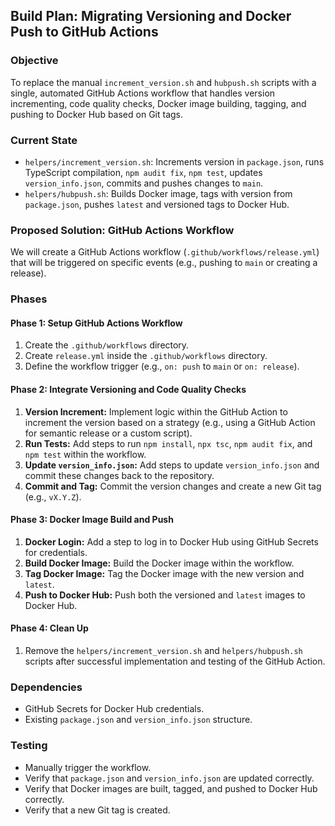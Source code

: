 ## Build Plan: Migrating Versioning and Docker Push to GitHub Actions

### Objective
To replace the manual `increment_version.sh` and `hubpush.sh` scripts with a single, automated GitHub Actions workflow that handles version incrementing, code quality checks, Docker image building, tagging, and pushing to Docker Hub based on Git tags.

### Current State
- `helpers/increment_version.sh`: Increments version in `package.json`, runs TypeScript compilation, `npm audit fix`, `npm test`, updates `version_info.json`, commits and pushes changes to `main`.
- `helpers/hubpush.sh`: Builds Docker image, tags with version from `package.json`, pushes `latest` and versioned tags to Docker Hub.

### Proposed Solution: GitHub Actions Workflow
We will create a GitHub Actions workflow (`.github/workflows/release.yml`) that will be triggered on specific events (e.g., pushing to `main` or creating a release).

### Phases

#### Phase 1: Setup GitHub Actions Workflow
1. Create the `.github/workflows` directory.
2. Create `release.yml` inside the `.github/workflows` directory.
3. Define the workflow trigger (e.g., `on: push` to `main` or `on: release`).

#### Phase 2: Integrate Versioning and Code Quality Checks
1. **Version Increment:** Implement logic within the GitHub Action to increment the version based on a strategy (e.g., using a GitHub Action for semantic release or a custom script).
2. **Run Tests:** Add steps to run `npm install`, `npx tsc`, `npm audit fix`, and `npm test` within the workflow.
3. **Update `version_info.json`:** Add steps to update `version_info.json` and commit these changes back to the repository.
4. **Commit and Tag:** Commit the version changes and create a new Git tag (e.g., `vX.Y.Z`).

#### Phase 3: Docker Image Build and Push
1. **Docker Login:** Add a step to log in to Docker Hub using GitHub Secrets for credentials.
2. **Build Docker Image:** Build the Docker image within the workflow.
3. **Tag Docker Image:** Tag the Docker image with the new version and `latest`.
4. **Push to Docker Hub:** Push both the versioned and `latest` images to Docker Hub.

#### Phase 4: Clean Up
1. Remove the `helpers/increment_version.sh` and `helpers/hubpush.sh` scripts after successful implementation and testing of the GitHub Action.

### Dependencies
- GitHub Secrets for Docker Hub credentials.
- Existing `package.json` and `version_info.json` structure.

### Testing
- Manually trigger the workflow.
- Verify that `package.json` and `version_info.json` are updated correctly.
- Verify that Docker images are built, tagged, and pushed to Docker Hub correctly.
- Verify that a new Git tag is created. 